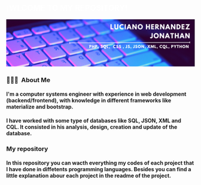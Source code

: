 ## <span style="color:white">¡WLCOME TO MY REPOSITORY!</span>

[![Banner web](./banner.png)](https://jonathanluher.github.io/)

### 👨🏻‍💻 &nbsp;About Me
#### I'm a computer systems engineer with experience in web development (backend/frontend),  with knowledge in different frameworks like materialize and bootstrap.
#### I have worked with some type of databases like SQL, JSON, XML and CQL. It consisted in his analysis, design, creation and update of the database.

### My repository
#### In this repository you can wacth everything my codes of each project that I have done in diffetents programming languages. Besides you can find a little explanation abour each project in the readme of the project.